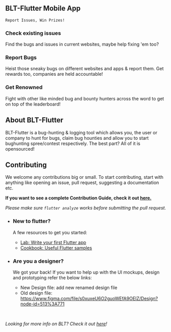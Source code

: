 ## BLT-Flutter Mobile App
`Report Issues, Win Prizes!`

### Check existing issues
Find the bugs and issues in current websites, maybe help fixing 'em too?

### Report Bugs
Heist those sneaky bugs on different websites and apps & report them. Get rewards too, companies are held accountable!

### Get Renowned
Fight with other like minded bug and bounty hunters across the word to get on top of the leaderboard!

## About BLT-Flutter
BLT-Flutter is a bug-hunting & logging tool which allows you, the user or company to hunt for bugs, claim bug hounties and allow you to start bughunting spree/contest respectively. The best part? All of it is opensourced!

## Contributing
We welcome any contributions big or small. To start contributing, start with anything like opening an issue, pull request, suggesting a documentation etc.

__If you want to see a complete Contribution Guide, check it out [here.](./CONTRIBUTING.md)__

_Please make sure `flutter analyze` works before submitting the pull request._

- ### New to flutter?
    A few resources to get you started:

    - [Lab: Write your first Flutter app](https://flutter.dev/docs/get-started/codelab)
    - [Cookbook: Useful Flutter samples](https://flutter.dev/docs/cookbook)

- ### Are you a designer?
    We got your back! If you want to help up with the UI mockups, design and prototyping refer the below links:

    - New Design file: add new renamed design file
    - Old design file: https://www.figma.com/file/s0xuxeU6O2guoWEfA9OElZ/Design?node-id=513%3A771
    
<br/>

_Looking for more info on BLT? Check it out [here](https://owasp.org/www-project-bug-logging-tool/)!_

